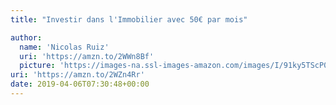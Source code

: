 ```yaml
---
title: "Investir dans l'Immobilier avec 50€ par mois"

author:
  name: 'Nicolas Ruiz'
  uri: 'https://amzn.to/2WWn8Bf'
  picture: 'https://images-na.ssl-images-amazon.com/images/I/91ky5TScP0L._US230_.jpg'
uri: 'https://amzn.to/2WZn4Rr'
date: 2019-04-06T07:30:48+00:00
---
```

